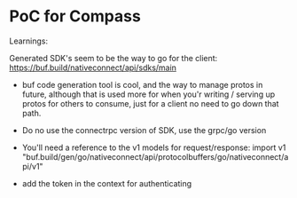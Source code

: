 # PoC for Compass

Learnings:

Generated SDK's seem to be the way to go for the client: https://buf.build/nativeconnect/api/sdks/main

- buf code generation tool is cool, and the way to manage protos in future, although that is used more for when you'r writing / serving up protos for others to consume,
just for a client no need to go down that path.

- Do no use the connectrpc version of SDK, use the grpc/go version

- You'll need a reference to the v1 models for request/response: import v1 "buf.build/gen/go/nativeconnect/api/protocolbuffers/go/nativeconnect/api/v1"

- add the token in the context for authenticating